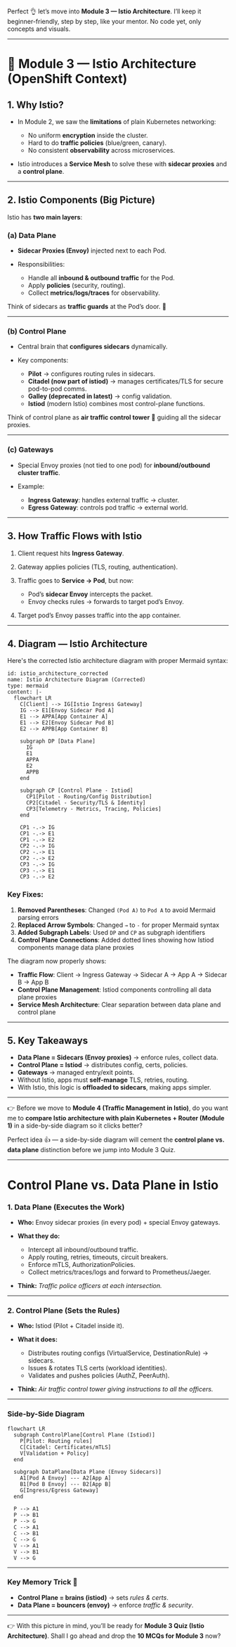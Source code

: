Perfect 👌 let’s move into **Module 3 — Istio Architecture**.
I’ll keep it beginner-friendly, step by step, like your mentor. No code yet, only concepts and visuals.

---

# 📘 Module 3 — Istio Architecture (OpenShift Context)

## 1. Why Istio?

* In Module 2, we saw the **limitations** of plain Kubernetes networking:

  * No uniform **encryption** inside the cluster.
  * Hard to do **traffic policies** (blue/green, canary).
  * No consistent **observability** across microservices.
* Istio introduces a **Service Mesh** to solve these with **sidecar proxies** and a **control plane**.

---

## 2. Istio Components (Big Picture)

Istio has **two main layers**:

### **(a) Data Plane**

* **Sidecar Proxies (Envoy)** injected next to each Pod.
* Responsibilities:

  * Handle all **inbound & outbound traffic** for the Pod.
  * Apply **policies** (security, routing).
  * Collect **metrics/logs/traces** for observability.

Think of sidecars as **traffic guards** at the Pod’s door. 🚦

---

### **(b) Control Plane**

* Central brain that **configures sidecars** dynamically.
* Key components:

  * **Pilot** → configures routing rules in sidecars.
  * **Citadel (now part of istiod)** → manages certificates/TLS for secure pod-to-pod comms.
  * **Galley (deprecated in latest)** → config validation.
  * **Istiod** (modern Istio) combines most control-plane functions.

Think of control plane as **air traffic control tower** 🛫 guiding all the sidecar proxies.

---

### **(c) Gateways**

* Special Envoy proxies (not tied to one pod) for **inbound/outbound cluster traffic**.
* Example:

  * **Ingress Gateway**: handles external traffic → cluster.
  * **Egress Gateway**: controls pod traffic → external world.

---

## 3. How Traffic Flows with Istio

1. Client request hits **Ingress Gateway**.
2. Gateway applies policies (TLS, routing, authentication).
3. Traffic goes to **Service → Pod**, but now:

   * Pod’s **sidecar Envoy** intercepts the packet.
   * Envoy checks rules → forwards to target pod’s Envoy.
4. Target pod’s Envoy passes traffic into the app container.

---

## 4. Diagram — Istio Architecture

Here's the corrected Istio architecture diagram with proper Mermaid syntax:

````mermaid
id: istio_architecture_corrected
name: Istio Architecture Diagram (Corrected)
type: mermaid
content: |-
  flowchart LR
    C[Client] --> IG[Istio Ingress Gateway]
    IG --> E1[Envoy Sidecar Pod A]
    E1 --> APPA[App Container A]
    E1 --> E2[Envoy Sidecar Pod B]
    E2 --> APPB[App Container B]

    subgraph DP [Data Plane]
      IG
      E1
      APPA
      E2
      APPB
    end

    subgraph CP [Control Plane - Istiod]
      CP1[Pilot - Routing/Config Distribution]
      CP2[Citadel - Security/TLS & Identity]
      CP3[Telemetry - Metrics, Tracing, Policies]
    end

    CP1 -.-> IG
    CP1 -.-> E1
    CP1 -.-> E2
    CP2 -.-> IG
    CP2 -.-> E1
    CP2 -.-> E2
    CP3 -.-> IG
    CP3 -.-> E1
    CP3 -.-> E2
````

### Key Fixes:

1. **Removed Parentheses**: Changed `(Pod A)` to `Pod A` to avoid Mermaid parsing errors
2. **Replaced Arrow Symbols**: Changed `→` to `-` for proper Mermaid syntax
3. **Added Subgraph Labels**: Used `DP` and `CP` as subgraph identifiers
4. **Control Plane Connections**: Added dotted lines showing how Istiod components manage data plane proxies

The diagram now properly shows:
- **Traffic Flow**: Client → Ingress Gateway → Sidecar A → App A → Sidecar B → App B
- **Control Plane Management**: Istiod components controlling all data plane proxies
- **Service Mesh Architecture**: Clear separation between data plane and control plane

---

## 5. Key Takeaways

* **Data Plane = Sidecars (Envoy proxies)** → enforce rules, collect data.
* **Control Plane = Istiod** → distributes config, certs, policies.
* **Gateways** → managed entry/exit points.
* Without Istio, apps must **self-manage** TLS, retries, routing.
* With Istio, this logic is **offloaded to sidecars**, making apps simpler.

---

👉 Before we move to **Module 4 (Traffic Management in Istio)**, do you want me to **compare Istio architecture with plain Kubernetes + Router (Module 1)** in a side-by-side diagram so it clicks better?

Perfect idea 👍 — a side-by-side diagram will cement the **control plane vs. data plane** distinction before we jump into Module 3 Quiz.

---

# Control Plane vs. Data Plane in Istio

### 1. Data Plane (Executes the Work)

* **Who:** Envoy sidecar proxies (in every pod) + special Envoy gateways.
* **What they do:**

  * Intercept all inbound/outbound traffic.
  * Apply routing, retries, timeouts, circuit breakers.
  * Enforce mTLS, AuthorizationPolicies.
  * Collect metrics/traces/logs and forward to Prometheus/Jaeger.
* **Think:** *Traffic police officers at each intersection.*

---

### 2. Control Plane (Sets the Rules)

* **Who:** Istiod (Pilot + Citadel inside it).
* **What it does:**

  * Distributes routing configs (VirtualService, DestinationRule) → sidecars.
  * Issues & rotates TLS certs (workload identities).
  * Validates and pushes policies (AuthZ, PeerAuth).
* **Think:** *Air traffic control tower giving instructions to all the officers.*

---

### Side-by-Side Diagram

```mermaid
flowchart LR
  subgraph ControlPlane[Control Plane (Istiod)]
    P[Pilot: Routing rules]
    C[Citadel: Certificates/mTLS]
    V[Validation + Policy]
  end

  subgraph DataPlane[Data Plane (Envoy Sidecars)]
    A1[Pod A Envoy] --- A2[App A]
    B1[Pod B Envoy] --- B2[App B]
    G[Ingress/Egress Gateway]
  end

  P --> A1
  P --> B1
  P --> G
  C --> A1
  C --> B1
  C --> G
  V --> A1
  V --> B1
  V --> G
```

---

### Key Memory Trick 🧠

* **Control Plane = brains (istiod)** → sets *rules & certs*.
* **Data Plane = bouncers (envoy)** → enforce *traffic & security*.

---

👉 With this picture in mind, you’ll be ready for **Module 3 Quiz (Istio Architecture)**.
Shall I go ahead and drop the **10 MCQs for Module 3** now?



